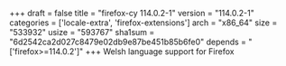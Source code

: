 +++
draft = false
title = "firefox-cy 114.0.2-1"
version = "114.0.2-1"
categories = ['locale-extra', 'firefox-extensions']
arch = "x86_64"
size = "533932"
usize = "593767"
sha1sum = "6d2542ca2d027c8479e02db9e87be451b85b6fe0"
depends = "['firefox>=114.0.2']"
+++
Welsh language support for Firefox